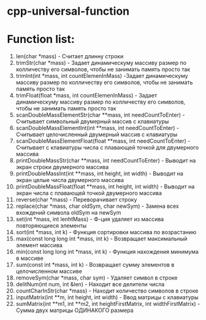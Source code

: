 # cpp-universal-function

# Function list:
1. len(char *mass) - Считает длинну строки
2. trimStr(char *mass) - Задает динамическуму массиву размер по колличеству его символов, чтобы не занимать память просто так
3. trimInt(int *mass, int countElemenInMass) -Задает динамическуму массиву размер по колличеству его символов, чтобы не занимать память просто так
4. trimFloat(float *mass, int countElemenInMass) - Задает динамическуму массиву размер по колличеству его символов, чтобы не занимать память просто так
5. scanDoubleMassElementStr(char **mass, int needCountToEnter) - Считывает символьный двумерный массив с клавиатуры
6. scanDoubleMassElementInt(int **mass, int needCountToEnter) - Считывает целочисленный двумерный массив с клавиатуры
7. scanDoubleMassElementFloat(float **mass, int needCountToEnter) - Считывает с клавиатуры числа с плавающей точкой для двумерного массива
8. printDoubleMassStr(char **mass, int needCountToEnter) - Выводит на экран строки двумерного массива
9. printDoubleMassInt(int **mass, int height, int width) - Выводит на экран целые числа двумерного массива
10. printDoubleMassFloat(float **mass, int height, int width) - Выводит на экран числа с плавающей точкой двумерного массива
11. reverse(char *mass) - Переворачивает строку
12. replace(char *mass, char oldSym, char newSym) - Замена всех вхождений символа oldSym на newSym
13. set(int *mass, int lenhtMass) - Ф-ция удаляет из массива повторяющиеся элементы
14. sort(int *mass, int k) - Функция сортировки массива по возрастанию
15. max(const long long int *mass, int k) - Возвращает максимальный элемент массива
16. min(const long long int *mass, int k) - Функция нахождения минимума в массиве
17. sum(const int *mass, int k) - Возвращает сумму элементов в целочисленном массиве
18. removeSym(char *mass, char sym) - Удаляет символ в строке
19. delitNum(int num, int &len) - Находит все делители числа
20. countCharInStr(char *mass) - Находит количество символов в строке
21. inputMatrix(int **m, int height, int width) - Ввод матрицы с клавиатуры
22. sumMatrix(int **m1, int **m2, int heightFirstMatrix, int widthFirstMatrix) - Сумма двух матрицы ОДИНАКОГО размера
